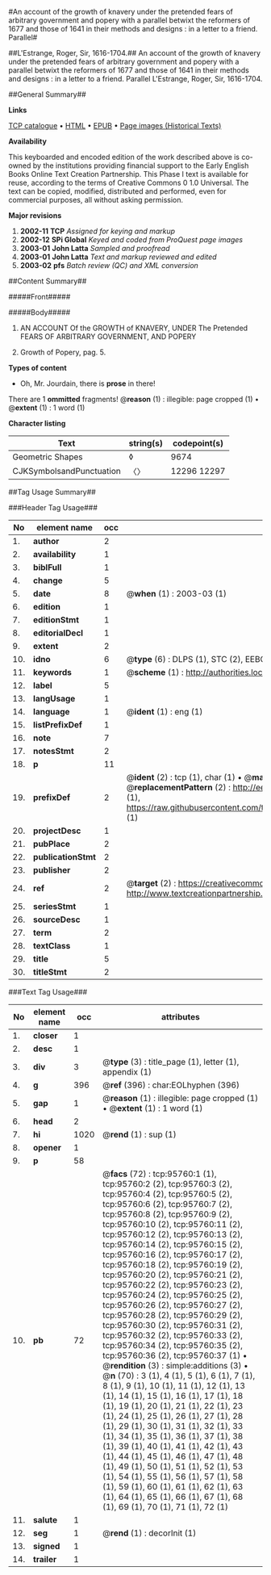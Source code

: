 #An account of the growth of knavery under the pretended fears of arbitrary government and popery with a parallel betwixt the reformers of 1677 and those of 1641 in their methods and designs : in a letter to a friend. Parallel#

##L'Estrange, Roger, Sir, 1616-1704.##
An account of the growth of knavery under the pretended fears of arbitrary government and popery with a parallel betwixt the reformers of 1677 and those of 1641 in their methods and designs : in a letter to a friend.
Parallel
L'Estrange, Roger, Sir, 1616-1704.

##General Summary##

**Links**

[TCP catalogue](http://www.ota.ox.ac.uk/tcp/)  • 
[HTML](http://tei.it.ox.ac.uk/tcp/Texts-HTML/free/A47/A47796.html)  • 
[EPUB](http://tei.it.ox.ac.uk/tcp/Texts-EPUB/free/A47/A47796.epub) • 
[Page images (Historical Texts)](https://data.historicaltexts.jisc.ac.uk/view?pubId=eebo-12936036e&pageId=eebo-12936036e-95760-1)

**Availability**

This keyboarded and encoded edition of the
	       work described above is co-owned by the institutions
	       providing financial support to the Early English Books
	       Online Text Creation Partnership. This Phase I text is
	       available for reuse, according to the terms of Creative
	       Commons 0 1.0 Universal. The text can be copied,
	       modified, distributed and performed, even for
	       commercial purposes, all without asking permission.

**Major revisions**

1. __2002-11__ __TCP__ *Assigned for keying and markup*
1. __2002-12__ __SPi Global__ *Keyed and coded from ProQuest page images*
1. __2003-01__ __John Latta__ *Sampled and proofread*
1. __2003-01__ __John Latta__ *Text and markup reviewed and edited*
1. __2003-02__ __pfs__ *Batch review (QC) and XML conversion*

##Content Summary##

#####Front#####

#####Body#####

1. AN ACCOUNT Of the GROWTH of KNAVERY, UNDER The Pretended FEARS OF ARBITRARY GOVERNMENT, AND POPERY

1. Growth of Popery, pag. 5.

**Types of content**

  * Oh, Mr. Jourdain, there is **prose** in there!

There are 1 **ommitted** fragments! 
 @__reason__ (1) : illegible: page cropped (1)  •  @__extent__ (1) : 1 word (1)

**Character listing**


|Text|string(s)|codepoint(s)|
|---|---|---|
|Geometric Shapes|◊|9674|
|CJKSymbolsandPunctuation|〈〉|12296 12297|

##Tag Usage Summary##

###Header Tag Usage###

|No|element name|occ|attributes|
|---|---|---|---|
|1.|__author__|2||
|2.|__availability__|1||
|3.|__biblFull__|1||
|4.|__change__|5||
|5.|__date__|8| @__when__ (1) : 2003-03 (1)|
|6.|__edition__|1||
|7.|__editionStmt__|1||
|8.|__editorialDecl__|1||
|9.|__extent__|2||
|10.|__idno__|6| @__type__ (6) : DLPS (1), STC (2), EEBO-CITATION (1), OCLC (1), VID (1)|
|11.|__keywords__|1| @__scheme__ (1) : http://authorities.loc.gov/ (1)|
|12.|__label__|5||
|13.|__langUsage__|1||
|14.|__language__|1| @__ident__ (1) : eng (1)|
|15.|__listPrefixDef__|1||
|16.|__note__|7||
|17.|__notesStmt__|2||
|18.|__p__|11||
|19.|__prefixDef__|2| @__ident__ (2) : tcp (1), char (1)  •  @__matchPattern__ (2) : ([0-9\-]+):([0-9IVX]+) (1), (.+) (1)  •  @__replacementPattern__ (2) : http://eebo.chadwyck.com/downloadtiff?vid=$1&page=$2 (1), https://raw.githubusercontent.com/textcreationpartnership/Texts/master/tcpchars.xml#$1 (1)|
|20.|__projectDesc__|1||
|21.|__pubPlace__|2||
|22.|__publicationStmt__|2||
|23.|__publisher__|2||
|24.|__ref__|2| @__target__ (2) : https://creativecommons.org/publicdomain/zero/1.0/ (1), http://www.textcreationpartnership.org/docs/. (1)|
|25.|__seriesStmt__|1||
|26.|__sourceDesc__|1||
|27.|__term__|2||
|28.|__textClass__|1||
|29.|__title__|5||
|30.|__titleStmt__|2||


###Text Tag Usage###

|No|element name|occ|attributes|
|---|---|---|---|
|1.|__closer__|1||
|2.|__desc__|1||
|3.|__div__|3| @__type__ (3) : title_page (1), letter (1), appendix (1)|
|4.|__g__|396| @__ref__ (396) : char:EOLhyphen (396)|
|5.|__gap__|1| @__reason__ (1) : illegible: page cropped (1)  •  @__extent__ (1) : 1 word (1)|
|6.|__head__|2||
|7.|__hi__|1020| @__rend__ (1) : sup (1)|
|8.|__opener__|1||
|9.|__p__|58||
|10.|__pb__|72| @__facs__ (72) : tcp:95760:1 (1), tcp:95760:2 (2), tcp:95760:3 (2), tcp:95760:4 (2), tcp:95760:5 (2), tcp:95760:6 (2), tcp:95760:7 (2), tcp:95760:8 (2), tcp:95760:9 (2), tcp:95760:10 (2), tcp:95760:11 (2), tcp:95760:12 (2), tcp:95760:13 (2), tcp:95760:14 (2), tcp:95760:15 (2), tcp:95760:16 (2), tcp:95760:17 (2), tcp:95760:18 (2), tcp:95760:19 (2), tcp:95760:20 (2), tcp:95760:21 (2), tcp:95760:22 (2), tcp:95760:23 (2), tcp:95760:24 (2), tcp:95760:25 (2), tcp:95760:26 (2), tcp:95760:27 (2), tcp:95760:28 (2), tcp:95760:29 (2), tcp:95760:30 (2), tcp:95760:31 (2), tcp:95760:32 (2), tcp:95760:33 (2), tcp:95760:34 (2), tcp:95760:35 (2), tcp:95760:36 (2), tcp:95760:37 (1)  •  @__rendition__ (3) : simple:additions (3)  •  @__n__ (70) : 3 (1), 4 (1), 5 (1), 6 (1), 7 (1), 8 (1), 9 (1), 10 (1), 11 (1), 12 (1), 13 (1), 14 (1), 15 (1), 16 (1), 17 (1), 18 (1), 19 (1), 20 (1), 21 (1), 22 (1), 23 (1), 24 (1), 25 (1), 26 (1), 27 (1), 28 (1), 29 (1), 30 (1), 31 (1), 32 (1), 33 (1), 34 (1), 35 (1), 36 (1), 37 (1), 38 (1), 39 (1), 40 (1), 41 (1), 42 (1), 43 (1), 44 (1), 45 (1), 46 (1), 47 (1), 48 (1), 49 (1), 50 (1), 51 (1), 52 (1), 53 (1), 54 (1), 55 (1), 56 (1), 57 (1), 58 (1), 59 (1), 60 (1), 61 (1), 62 (1), 63 (1), 64 (1), 65 (1), 66 (1), 67 (1), 68 (1), 69 (1), 70 (1), 71 (1), 72 (1)|
|11.|__salute__|1||
|12.|__seg__|1| @__rend__ (1) : decorInit (1)|
|13.|__signed__|1||
|14.|__trailer__|1||
